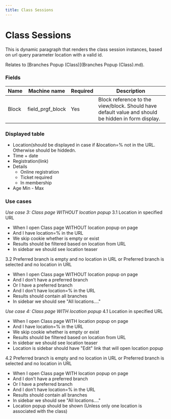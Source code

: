 ```yaml
---
title: Class Sessions
---
```


# Class Sessions

This is dynamic paragraph that renders the class session instances, based on url query parameter location with a valid id.

Relates to [Branches Popup (Class)](Branches Popup (Class).md).

### Fields
| Name  | Machine name | Required | Description |
| ------------- | ------------- | ------------- | ------------- |
| Block | field\_prgf_block | Yes | Block reference to the view/block. Should have default value and should be hidden in form display. |

### Displayed table
* Location(should be displayed in case if &location=% not in the URL. Otherwise should be hiddedn.
* Time + date
* Registration(link)
* Details
  * Online registration
  * Ticket required
  * In membership
* Age Min - Max

### Use cases
*Use case 3: Class page WITHOUT location popup*
3.1 Location in specified URL
- When I open Class page WITHOUT location popup on page
- And I have location=% in the URL
- We skip cookie whether is empty or exist
- Results should be filtered based on location from URL
- In sidebar we should see location teaser

3.2 Preferred branch is empty and no location in URL or Preferred branch is selected and no location in URL
- When I open Class page WITHOUT location popup on page
- And I don't have a preferred branch
- Or I have a preferred branch
- And I don't have location=% in the URL
- Results should contain all branches
- In sidebar we should see "All locations...."

*Use case 4: Class page WITH location popup*
4.1 Location in specified URL
- When I open Class page WITH location popup on page
- And I have location=% in the URL
- We skip cookie whether is empty or exist
- Results should be filtered based on location from URL
- In sidebar we should see location teaser
- Location is sidebar should have "Edit" link that will open location popup

4.2 Preferred branch is empty and no location in URL or Preferred branch is selected and no location in URL
- When I open Class page WITH location popup on page
- And I don't have a preferred branch
- Or I have a preferred branch
- And I don't have location=% in the URL
- Results should contain all branches
- In sidebar we should see "All locations...."
- Location popup should be shown (Unless only one location is associated with the class)
